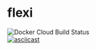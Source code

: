 # flexi
![Docker Cloud Build Status](https://img.shields.io/docker/cloud/build/danielmorandini/echo64?label=docker%20build%20echo64)   
[![asciicast](https://asciinema.org/a/345847.svg)](https://asciinema.org/a/345847)

